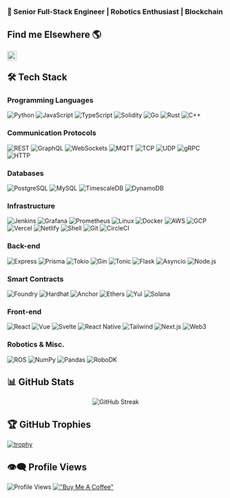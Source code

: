 ### 🚀 Senior Full-Stack Engineer | Robotics Enthusiast | Blockchain

## Find me Elsewhere 🌎
[<img align="left" alt="LinkedIn" width="22px" src="https://raw.githubusercontent.com/hussainweb/hussainweb/main/icons/linkedin.png" />](https://www.linkedin.com/in/j-bravo-developer/)

&nbsp;

## 🛠 Tech Stack

### Programming Languages
![Python](https://img.shields.io/badge/-Python-3776AB?style=flat&logo=Python&logoColor=white)
![JavaScript](https://img.shields.io/badge/-JavaScript-F7DF1E?style=flat&logo=javascript&logoColor=black)
![TypeScript](https://img.shields.io/badge/-TypeScript-3178C6?style=flat&logo=typescript&logoColor=white)
![Solidity](https://img.shields.io/badge/-Solidity-363636?style=flat&logo=solidity&logoColor=white)
![Go](https://img.shields.io/badge/-Go-00ADD8?style=flat&logo=go&logoColor=white)
![Rust](https://img.shields.io/badge/-Rust-000000?style=flat&logo=rust&logoColor=white)
![C++](https://img.shields.io/badge/-C++-00599C?style=flat&logo=c%2B%2B&logoColor=white)   

### Communication Protocols
![REST](https://img.shields.io/badge/-REST-FF6C37?style=flat&logo=postman&logoColor=white)
![GraphQL](https://img.shields.io/badge/-GraphQL-E10098?style=flat&logo=graphql&logoColor=white)
![WebSockets](https://img.shields.io/badge/-WebSockets-2C3E50?style=flat&logo=websocket&logoColor=white)
![MQTT](https://img.shields.io/badge/-MQTT-660066?style=flat&logo=mqtt&logoColor=white)
![TCP](https://img.shields.io/badge/-TCP-00ADD8?style=flat&logo=cisco&logoColor=white)
![UDP](https://img.shields.io/badge/-UDP-4479A1?style=flat&logo=cisco&logoColor=white)
![gRPC](https://img.shields.io/badge/-gRPC-244C5A?style=flat&logo=google&logoColor=white)
![HTTP](https://img.shields.io/badge/-HTTP-000000?style=flat&logo=http&logoColor=white)   

### Databases
![PostgreSQL](https://img.shields.io/badge/-PostgreSQL-336791?style=flat&logo=postgresql&logoColor=white)
![MySQL](https://img.shields.io/badge/-MySQL-4479A1?style=flat&logo=mysql&logoColor=white)
![TimescaleDB](https://img.shields.io/badge/-TimescaleDB-FDB515?style=flat&logo=timescaledb&logoColor=black)
![DynamoDB](https://img.shields.io/badge/-DynamoDB-4053D6?style=flat&logo=amazondynamodb&logoColor=white)   

### Infrastructure
![Jenkins](https://img.shields.io/badge/-Jenkins-D24939?style=flat&logo=jenkins&logoColor=white)
![Grafana](https://img.shields.io/badge/-Grafana-F46800?style=flat&logo=grafana&logoColor=white)
![Prometheus](https://img.shields.io/badge/-Prometheus-E6522C?style=flat&logo=prometheus&logoColor=white)
![Linux](https://img.shields.io/badge/-Linux-FCC624?style=flat&logo=linux&logoColor=black)
![Docker](https://img.shields.io/badge/-Docker-2496ED?style=flat&logo=docker&logoColor=white)
![AWS](https://img.shields.io/badge/-AWS-232F3E?style=flat&logo=amazonaws&logoColor=white)
![GCP](https://img.shields.io/badge/-GCP-4285F4?style=flat&logo=googlecloud&logoColor=white)
![Vercel](https://img.shields.io/badge/-Vercel-000000?style=flat&logo=vercel&logoColor=white)
![Netlify](https://img.shields.io/badge/-Netlify-00C7B7?style=flat&logo=netlify&logoColor=white)
![Shell](https://img.shields.io/badge/-Shell-4EAA25?style=flat&logo=gnu-bash&logoColor=white)
![Git](https://img.shields.io/badge/-Git-F05032?style=flat&logo=git&logoColor=white)
![CircleCI](https://img.shields.io/badge/-CircleCI-343434?style=flat&logo=circleci&logoColor=white)   

### Back-end
![Express](https://img.shields.io/badge/-Express-000000?style=flat&logo=express&logoColor=white)
![Prisma](https://img.shields.io/badge/-Prisma-2D3748?style=flat&logo=prisma&logoColor=white)
![Tokio](https://img.shields.io/badge/-Tokio-676778?style=flat&logo=rust&logoColor=white)
![Gin](https://img.shields.io/badge/-Gin-00ADD8?style=flat&logo=go&logoColor=white)
![Tonic](https://img.shields.io/badge/-Tonic-676778?style=flat&logo=rust&logoColor=white)
![Flask](https://img.shields.io/badge/-Flask-000000?style=flat&logo=flask&logoColor=white)
![Asyncio](https://img.shields.io/badge/-Asyncio-3776AB?style=flat&logo=python&logoColor=white)
![Node.js](https://img.shields.io/badge/-Node.js-339933?style=flat&logo=nodedotjs&logoColor=white)   

### Smart Contracts
![Foundry](https://img.shields.io/badge/-Foundry-363636?style=flat&logo=foundry&logoColor=white)
![Hardhat](https://img.shields.io/badge/-Hardhat-363636?style=flat&logo=hardhat&logoColor=white)
![Anchor](https://img.shields.io/badge/-Anchor-363636?style=flat&logo=anchor&logoColor=white)
![Ethers](https://img.shields.io/badge/-Ethers.js-363636?style=flat&logo=ethers&logoColor=white)
![Yul](https://img.shields.io/badge/-Yul-363636?style=flat&logo=ethereum&logoColor=white)
![Solana](https://img.shields.io/badge/-Solana-363636?style=flat&logo=solana&logoColor=white)

### Front-end
![React](https://img.shields.io/badge/-React-61DAFB?style=flat&logo=react&logoColor=black)
![Vue](https://img.shields.io/badge/-Vue-4FC08D?style=flat&logo=vue.js&logoColor=white)
![Svelte](https://img.shields.io/badge/-Svelte-FF3E00?style=flat&logo=svelte&logoColor=white)
![React Native](https://img.shields.io/badge/-React_Native-61DAFB?style=flat&logo=react&logoColor=black)
![Tailwind](https://img.shields.io/badge/-Tailwind-38B2AC?style=flat&logo=tailwind-css&logoColor=white)
![Next.js](https://img.shields.io/badge/-Next.js-000000?style=flat&logo=next.js&logoColor=white)
![Web3](https://img.shields.io/badge/-Web3-F16822?style=flat&logo=web3.js&logoColor=white)   

### Robotics & Misc.
![ROS](https://img.shields.io/badge/-ROS-22314E?style=flat&logo=ros&logoColor=white)
![NumPy](https://img.shields.io/badge/-NumPy-013243?style=flat&logo=numpy&logoColor=white)
![Pandas](https://img.shields.io/badge/-Pandas-150458?style=flat&logo=pandas&logoColor=white)
![RoboDK](https://img.shields.io/badge/-RoboDK-FF6B6B?style=flat&logo=robot-framework&logoColor=white)   

## 📊 GitHub Stats

<p align="center">
  <img src="https://github-readme-streak-stats.herokuapp.com/?user=Rhovian&theme=radical" alt="GitHub Streak" />
</p>

## 🏆 GitHub Trophies
[![trophy](https://github-profile-trophy.vercel.app/?username=Rhovian&theme=radical&column=7)](https://github.com/ryo-ma/github-profile-trophy)

## 👁‍🗨 Profile Views
![Profile Views](https://komarev.com/ghpvc/?username=Rhovian&color=blueviolet)
[!["Buy Me A Coffee"](https://img.shields.io/badge/Buy_Me_A_Coffee-FFDD00?style=for-the-badge&logo=buy-me-a-coffee&logoColor=black)](https://www.buymeacoffee.com/Rhovian)
